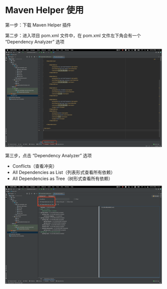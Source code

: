 # Maven Helper 使用

第一步：下载 Maven Helper 插件

第二步：进入项目 pom.xml 文件中，在 pom.xml 文件左下角会有一个 “Dependency Analyzer” 选项

![](./image/maven_helper_1.png)

第三步，点击 “Dependency Analyzer” 选项

- Conflicts（查看冲突）
- All Dependencies as List（列表形式查看所有依赖）
- All Dependencies as Tree（树形式查看所有依赖）

![maven_helper_2](./image/maven_helper_2.png)

